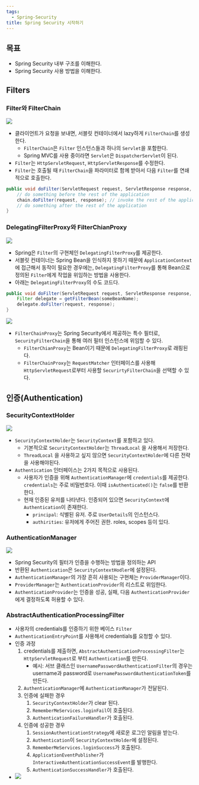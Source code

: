 ```yaml
---
tags:
  - Spring-Security
title: Spring Security 시작하기
---
```



## 목표

- Spring Security 내부 구조를 이해한다.
- Spring Security 사용 방법을 이해한다.

## Filters

### Filter와 FilterChain

![](assets/Pasted%20image%2020240401010938.png)

- 클라이언트가 요청을 보내면, 서블릿 컨테이너에서 lazy하게 `FilterChain`를 생성한다.
	- `FilterChain`은 `Filter` 인스턴스들과 하나의 `Servlet`을 포함한다.
	- Spring MVC를 사용 중이라면 `Servlet`은 `DispatcherServlet`이 된다.
- `Filter`는 `HttpServletRequest`, `HttpServletResponse`를 수정한다.
- `Filter`는 호출될 때 `FilterChain`을 파라미터로 함께 받아서 다음 `Filter`를 연쇄적으로 호출한다.

```java
public void doFilter(ServletRequest request, ServletResponse response, FilterChain chain) {
	// do something before the rest of the application
    chain.doFilter(request, response); // invoke the rest of the application
    // do something after the rest of the application
}
```

### DelegatingFilterProxy와 FilterChianProxy

![](assets/Pasted%20image%2020240401012303.png)

- Spring은 `Filter`의 구현체인 `DelegatingFilterProxy`를 제공한다.
- 서블릿 컨테이너는 Spring Bean을 인식하지 못하기 때문에 `ApplicationContext`에 접근해서 동작이 필요한 경우에는, `DelegatingFilterProxy`를 통해 Bean으로 정의된 `Filter`에게 작업을 위임하는 방법을 사용한다.
- 아래는 `DelegatingFilterProxy`의 수도 코드다.

```java
public void doFilter(ServletRequest request, ServletResponse response, FilterChain chain) {
	Filter delegate = getFilterBean(someBeanName);
	delegate.doFilter(request, response);
}
```

![](assets/Pasted%20image%2020240401020940.png)

- `FilterChainProxy`는 Spring Security에서 제공하는 특수 필터로, `SecurityFilterChain`을 통해 여러 필터 인스턴스에 위임할 수 있다.
	- `FilterChianProxy`는 Bean이기 때문에 `DelegatingFilterProxy`로 래핑된다.
	- `FilterChainProxy`는 `RequestMatcher` 인터페이스를 사용해 `HttpServletRequest`로부터 사용할 `SecurirtyFilterChain`을 선택할 수 있다.

## 인증(Authentication)

### SecurityContextHolder

![](assets/Pasted%20image%2020240401025726.png)

- `SecurityContextHolder`는 `SecurityContext`를 포함하고 있다.
	- 기본적으로 `SecurityContextHolder`는 `ThreadLocal` 을 사용해서 저장한다.
	- `ThreadLocal` 을 사용하고 싶지 않으면 `SecurityContextHolder`에 다른 전략을 사용해야된다.
- `Authentication` 인터페이스는 2가지 목적으로 사용된다.
	- 사용자가 인증을 위해 `AuthenticationManager`에 `credentials`를 제공한다. `credentials`는 주로 비밀번호다. 이때 `isAuthenticated()`는 `false`를 반환한다.
	- 현재 인증된 유저를 나타낸다. 인증되어 있으면 `SecurityContext`에 `Authentication`이 존재한다.
		- `principal`: 식별된 유저. 주로 `UserDetails`의 인스턴스다.
		- `authirities`: 유저에게 주어진 권한. roles, scopes 등이 있다.

### AuthenticationManager

![](assets/Pasted%20image%2020240401031232.png)

- Spring Security의 필터가 인증을 수행하는 방법을 정의하는 API
- 반환된 `Authentication`은 `SecurityContextHodler`에 설정된다.
- `AuthenticationManager`의 가장 흔히 사용되는 구현체는 `ProviderManager`이다.
- `ProviderManager`는 `AuthenticationProvider`의 리스트로 위임한다.
- `AuthenticationProvider`는 인증을 성공, 실패, 다음 `AuthenticationProvider`에게 결정하도록 허용할 수 있다.

### AbstractAuthenticationProcessingFilter

- 사용자의 credentials를 인증하기 위한 베이스 `Filter`
- `AuthenticationEntryPoint`를 사용해서 credentials를 요청할 수 있다.
- 인증 과정
	1. credentials를 제출하면, `AbstractAuthenticationProcessingFilter`는 `HttpServletRequest`로 부터 `Authentication`를 만든다.
		- 예시: 서브 클래스인 `UsernamePasswordAuthenticationFilter`의 경우는 username과 password로 `UsernamePasswordAuthenticationToken`를 만든다.
	2. `AuthenticationManager`에 `AuthenticationManager`가 전달된다.
	3. 인증에 실패한 경우
		1. `SecurityContextHolder`가 clear 된다.
		2. `RememberMeServices.loginFail`이 호출된다.
		3. `AuthenticationFailureHandler`가 호출된다.
	4. 인증에 성공한 경우
		1. `SessionAuthenticationStrategy`에 새로운 로그인 알림을 받는다.
		2. `Authentication`이 `SecurityContextHolder`에 설정된다.
		3. `RememberMeServices.loginSuccess`가 호출된다.
		4. `ApplicationEventPublisher`가 `InteractiveAuthenticationSuccessEvent`를 발행한다.
		5. `AuthenticationSuccessHandler`가 호출된다.
- ![](assets/Pasted%20image%2020240401033503.png)
